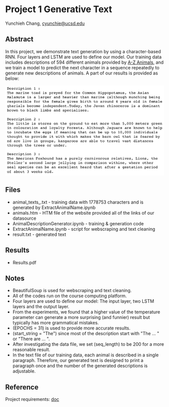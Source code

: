 # Project 1 Generative Text

Yunchieh Chang, cyunchie@ucsd.edu

## Abstract

In this project, we demonstrate text generation by using a character-based RNN. Four layers and LSTM are used to define our model. Our training data includes descriptions of 594 different animals provided by [A-Z Animals](https://a-z-animals.com/animals/), and we train a model to predict the next character in a sequence repeatedly to generate new descriptions of animals. A part of our results is provided as below:

![sample text](sample_text.png)

## Files

- animal_texts_.txt - training data with 1778753 characters and is generated by ExtractAnimalName.ipynb
- animals.htm - HTM file of the website provided all of the links of our datasource 
- AnimalDescriptionGenerator.ipynb - training & generation code
- ExtractAnimalName.ipynb - script for webscraping and text cleaning
- result.txt - generated text

## Results

- Results.pdf

## Notes

- BeautifulSoup is used for webscraping and text cleaning.
- All of the codes run on the course computing platform.
- Four layers are used to define our model: The input layer, two LSTM layers and the output layer.
- From the experiments, we found that a higher value of the temperature parameter can generate a more surprising (and funnier) result but typically has more grammatical mistakes.
- (EPOCHS = 31) is used to provide more accurate results.
- (start_string = "The") since most of the description start with "The ... " or "There are ... ".
- After investigating the data file, we set (seq_length) to be 200 for a more reasonable result.
- In the text file of our training data, each animal is described in a single paragraph. Therefore, our generated text is designed to print a paragraph once and the number of the generated descriptions is adjustable.

## Reference

Project requirements: [doc](https://docs.google.com/document/d/13ueceIyuUc4ATD7B-SFZK641MycFZ57eZ9n1lQ3Y1CM/edit?usp=sharing)
